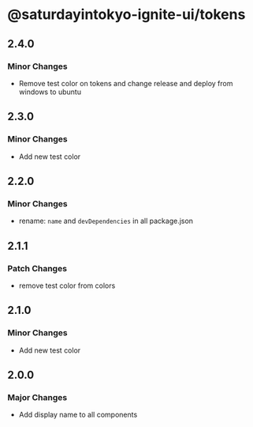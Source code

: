 # @saturdayintokyo-ignite-ui/tokens

## 2.4.0

### Minor Changes

- Remove test color on tokens and change release and deploy from windows to ubuntu

## 2.3.0

### Minor Changes

- Add new test color

## 2.2.0

### Minor Changes

- rename: `name` and `devDependencies` in all package.json

## 2.1.1

### Patch Changes

- remove test color from colors

## 2.1.0

### Minor Changes

- Add new test color

## 2.0.0

### Major Changes

- Add display name to all components
